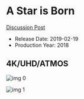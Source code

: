 # A Star is Born

[Discussion Post](https://www.avsforum.com/threads/bass-eq-for-filtered-movies.2995212/post-57504916)

* Release Date: 2019-02-19
* Production Year: 2018

## 4K/UHD/ATMOS

![img 0](https://i.imgur.com/IV23uXx.jpg)

![img 1](https://i.imgur.com/XA0eYW0.png)

